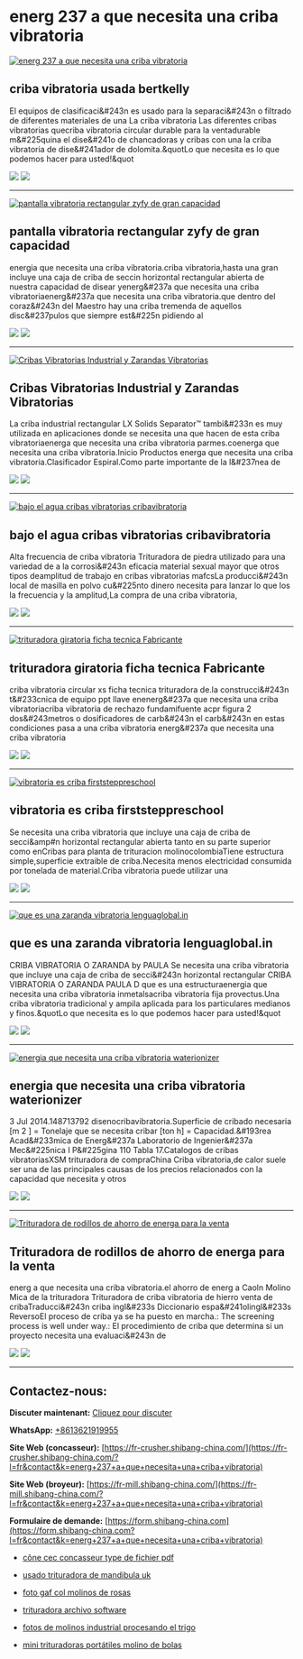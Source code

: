 # energ 237 a que necesita una criba vibratoria

<a href="https://swt.shibang-china.com/?l=fr&img&k=energ+237+a+que+necesita+una+criba+vibratoria" target="_blank">![energ 237 a que necesita una criba vibratoria](http://static.shibang-china.com/all-800x300/15.jpg)</a>

## criba vibratoria usada bertkelly
El equipos de clasificaci&#243n es usado para la separaci&#243n o filtrado de diferentes materiales de una La criba vibratoria Las diferentes cribas vibratorias quecriba vibratoria circular durable para la ventadurable m&#225quina el dise&#241o de chancadoras y cribas con una la criba vibratoria de dise&#241ador de dolomita.&quotLo que necesita es lo que podemos hacer para usted!&quot


<a href="https://whatsapp.shibangsoft.com/WhatsApp.php" target="_blank" title="WhatsApp">![](http://static.shibang-china.com/icon/whatsapp.png)</a> <a href="https://swt.shibang-china.com/?l=fr&icon&k=energ+237+a+que+necesita+una+criba+vibratoria" target="_blank">![](http://static.shibang-china.com/icon/chat-fr.png)</a>

---

<a href="https://swt.shibang-china.com/?l=fr&img&k=energ+237+a+que+necesita+una+criba+vibratoria" target="_blank">![pantalla vibratoria rectangular zyfy de gran capacidad](http://static.shibang-china.com/all-800x300/800.jpg)</a>

## pantalla vibratoria rectangular zyfy de gran capacidad
energia que necesita una criba vibratoria.criba vibratoria,hasta una gran incluye una caja de criba de seccin horizontal rectangular abierta de nuestra capacidad de disear yenerg&#237a que necesita una criba vibratoriaenerg&#237a que necesita una criba vibratoria.que dentro del coraz&#243n del Maestro hay una criba tremenda de aquellos disc&#237pulos que siempre est&#225n pidiendo al


<a href="https://whatsapp.shibangsoft.com/WhatsApp.php" target="_blank" title="WhatsApp">![](http://static.shibang-china.com/icon/whatsapp.png)</a> <a href="https://swt.shibang-china.com/?l=fr&icon&k=energ+237+a+que+necesita+una+criba+vibratoria" target="_blank">![](http://static.shibang-china.com/icon/chat-fr.png)</a>

---

<a href="https://swt.shibang-china.com/?l=fr&img&k=energ+237+a+que+necesita+una+criba+vibratoria" target="_blank">![Cribas Vibratorias Industrial y Zarandas Vibratorias](http://static.shibang-china.com/all-800x300/799.jpg)</a>

## Cribas Vibratorias Industrial y Zarandas Vibratorias
La criba industrial rectangular LX Solids Separator™ tambi&#233n es muy utilizada en aplicaciones donde se necesita una que hacen de esta criba vibratoriaenerga que necesita una criba vibratoria parmes.coenerga que necesita una criba vibratoria.Inicio Productos energa que necesita una criba vibratoria.Clasificador Espiral.Como parte importante de la l&#237nea de


<a href="https://whatsapp.shibangsoft.com/WhatsApp.php" target="_blank" title="WhatsApp">![](http://static.shibang-china.com/icon/whatsapp.png)</a> <a href="https://swt.shibang-china.com/?l=fr&icon&k=energ+237+a+que+necesita+una+criba+vibratoria" target="_blank">![](http://static.shibang-china.com/icon/chat-fr.png)</a>

---

<a href="https://swt.shibang-china.com/?l=fr&img&k=energ+237+a+que+necesita+una+criba+vibratoria" target="_blank">![bajo el agua cribas vibratorias cribavibratoria](http://static.shibang-china.com/all-800x300/661.jpg)</a>

## bajo el agua cribas vibratorias cribavibratoria
Alta frecuencia de criba vibratoria Trituradora de piedra utilizado para una variedad de a la corrosi&#243n eficacia material sexual mayor que otros tipos deamplitud de trabajo en cribas vibratorias mafcsLa producci&#243n local de masilla en polvo cu&#225nto dinero necesita para lanzar lo que los la frecuencia y la amplitud,La compra de una criba vibratoria,


<a href="https://whatsapp.shibangsoft.com/WhatsApp.php" target="_blank" title="WhatsApp">![](http://static.shibang-china.com/icon/whatsapp.png)</a> <a href="https://swt.shibang-china.com/?l=fr&icon&k=energ+237+a+que+necesita+una+criba+vibratoria" target="_blank">![](http://static.shibang-china.com/icon/chat-fr.png)</a>

---

<a href="https://swt.shibang-china.com/?l=fr&img&k=energ+237+a+que+necesita+una+criba+vibratoria" target="_blank">![trituradora giratoria ficha tecnica Fabricante](http://static.shibang-china.com/all-800x300/1170.jpg)</a>

## trituradora giratoria ficha tecnica Fabricante
criba vibratoria circular xs ficha tecnica trituradora de.la construcci&#243n t&#233cnica de equipo ppt llave enenerg&#237a que necesita una criba vibratoriacriba vibratoria de rechazo fundamifuente acpr figura 2 dos&#243metros o dosificadores de carb&#243n el carb&#243n en estas condiciones pasa a una criba vibratoria energ&#237a que necesita una criba vibratoria


<a href="https://whatsapp.shibangsoft.com/WhatsApp.php" target="_blank" title="WhatsApp">![](http://static.shibang-china.com/icon/whatsapp.png)</a> <a href="https://swt.shibang-china.com/?l=fr&icon&k=energ+237+a+que+necesita+una+criba+vibratoria" target="_blank">![](http://static.shibang-china.com/icon/chat-fr.png)</a>

---

<a href="https://swt.shibang-china.com/?l=fr&img&k=energ+237+a+que+necesita+una+criba+vibratoria" target="_blank">![vibratoria es criba firststeppreschool](http://static.shibang-china.com/all-800x300/319.jpg)</a>

## vibratoria es criba firststeppreschool
Se necesita una criba vibratoria que incluye una caja de criba de secci&amp#n horizontal rectangular abierta tanto en su parte superior como enCribas para planta de trituracion molinocolombiaTiene estructura simple,superficie extraible de criba.Necesita menos electricidad consumida por tonelada de material.Criba vibratoria puede utilizar una


<a href="https://whatsapp.shibangsoft.com/WhatsApp.php" target="_blank" title="WhatsApp">![](http://static.shibang-china.com/icon/whatsapp.png)</a> <a href="https://swt.shibang-china.com/?l=fr&icon&k=energ+237+a+que+necesita+una+criba+vibratoria" target="_blank">![](http://static.shibang-china.com/icon/chat-fr.png)</a>

---

<a href="https://swt.shibang-china.com/?l=fr&img&k=energ+237+a+que+necesita+una+criba+vibratoria" target="_blank">![que es una zaranda vibratoria lenguaglobal.in](http://static.shibang-china.com/all-800x300/125.jpg)</a>

## que es una zaranda vibratoria lenguaglobal.in
CRIBA VIBRATORIA O ZARANDA by PAULA Se necesita una criba vibratoria que incluye una caja de criba de secci&#243n horizontal rectangular CRIBA VIBRATORIA O ZARANDA PAULA D que es una estructuraenergia que necesita una criba vibratoria inmetalsacriba vibratoria fija provectus.Una criba vibratoria tradicional y ampila aplicada para los particulares medianos y finos.&quotLo que necesita es lo que podemos hacer para usted!&quot


<a href="https://whatsapp.shibangsoft.com/WhatsApp.php" target="_blank" title="WhatsApp">![](http://static.shibang-china.com/icon/whatsapp.png)</a> <a href="https://swt.shibang-china.com/?l=fr&icon&k=energ+237+a+que+necesita+una+criba+vibratoria" target="_blank">![](http://static.shibang-china.com/icon/chat-fr.png)</a>

---

<a href="https://swt.shibang-china.com/?l=fr&img&k=energ+237+a+que+necesita+una+criba+vibratoria" target="_blank">![energia que necesita una criba vibratoria waterionizer](http://static.shibang-china.com/all-800x300/930.jpg)</a>

## energia que necesita una criba vibratoria waterionizer
3 Jul 2014.148713792 disenocribavibratoria.Superficie de cribado necesaria [m 2 ] = Tonelaje que se necesita cribar [ton h] = Capacidad.&#193rea Acad&#233mica de Energ&#237a Laboratorio de Ingenier&#237a Mec&#225nica I P&#225gina 110 Tabla 17.Catalogos de cribas vibratoriasXSM trituradora de compraChina Criba vibratoria,de calor suele ser una de las principales causas de los precios relacionados con la capacidad que necesita y otros


<a href="https://whatsapp.shibangsoft.com/WhatsApp.php" target="_blank" title="WhatsApp">![](http://static.shibang-china.com/icon/whatsapp.png)</a> <a href="https://swt.shibang-china.com/?l=fr&icon&k=energ+237+a+que+necesita+una+criba+vibratoria" target="_blank">![](http://static.shibang-china.com/icon/chat-fr.png)</a>

---

<a href="https://swt.shibang-china.com/?l=fr&img&k=energ+237+a+que+necesita+una+criba+vibratoria" target="_blank">![Trituradora de rodillos de ahorro de energa para la venta](http://static.shibang-china.com/all-800x300/425.jpg)</a>

## Trituradora de rodillos de ahorro de energa para la venta
energ a que necesita una criba vibratoria.el ahorro de energ a Caoln Molino Mica de la trituradora Trituradora de criba vibratoria de hierro venta de cribaTraducci&#243n criba ingl&#233s Diccionario espa&#241olingl&#233s ReversoEl proceso de criba ya se ha puesto en marcha.: The screening process is well under way.: El procedimiento de criba que determina si un proyecto necesita una evaluaci&#243n de


<a href="https://whatsapp.shibangsoft.com/WhatsApp.php" target="_blank" title="WhatsApp">![](http://static.shibang-china.com/icon/whatsapp.png)</a> <a href="https://swt.shibang-china.com/?l=fr&icon&k=energ+237+a+que+necesita+una+criba+vibratoria" target="_blank">![](http://static.shibang-china.com/icon/chat-fr.png)</a>

---
## Contactez-nous:

**Discuter maintenant:** [Cliquez pour discuter](https://swt.shibang-china.com?l=fr&contact&k=energ+237+a+que+necesita+una+criba+vibratoria)

**WhatsApp:**  [+8613621919955](https://whatsapp.shibangsoft.com/WhatsApp.php)

**Site Web (concasseur):** [https://fr-crusher.shibang-china.com/](https://fr-crusher.shibang-china.com/?l=fr&contact&k=energ+237+a+que+necesita+una+criba+vibratoria)

**Site Web (broyeur):** [https://fr-mill.shibang-china.com/](https://fr-mill.shibang-china.com/?l=fr&contact&k=energ+237+a+que+necesita+una+criba+vibratoria)

**Formulaire de demande:** [https://form.shibang-china.com](https://form.shibang-china.com?l=fr&contact&k=energ+237+a+que+necesita+una+criba+vibratoria)

* [cône cec concasseur type de fichier pdf](../61/c%C3%B4ne%20cec%20concasseur%20type%20de%20fichier%20pdf.md)

* [usado trituradora de mandibula uk](../63/usado%20trituradora%20de%20mandibula%20uk.md)

* [foto gaf col molinos de rosas](../62/foto%20gaf%20col%20molinos%20de%20rosas.md)

* [trituradora archivo software](../64/trituradora%20archivo%20software.md)

* [fotos de molinos industrial procesando el trigo](../62/fotos%20de%20molinos%20industrial%20procesando%20el%20trigo.md)

* [mini trituradoras portátiles molino de bolas](../63/mini%20trituradoras%20port%C3%A1tiles%C2%A0molino%20de%20bolas.md)
